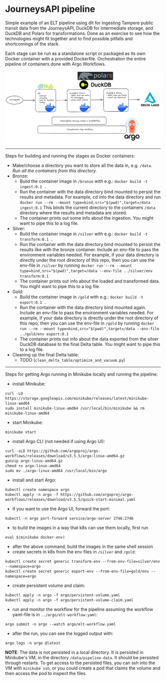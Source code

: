 # JourneysAPI pipeline
Simple example of an ELT pipeline using dlt for ingesting Tampere public transit data from the JourneysAPI, DuckDB for intermediate storage, and DuckDB and Polars for transformations. Done as an exercise to see how the technologies might fit together and to find possible pitfalls and shortcomings of the stack.

Each stage can be run as a standalone script or packaged as its own Docker container with a provided Dockerfile. Orchestration the entire pipeline of containers done with Argo Workflows.

![Diagram of the pipeline](./journeys-pipeline-diagram.png)

---

Steps for building and running the stages as Docker containers:
- Make/choose a directory you want to store all the data in, e.g. `/data`. _Run all the containers from this directory._
- Bronze:
  - Build the container image in `/bronze` with e.g.: `docker build -t ingest:0.1 .`
  - Run the container with the data directory bind mounted to persist the results and metadata. For example, cd into the data directory and run `docker run --rm --mount type=bind,src="$(pwd)",target=/data ingest:0.1` This binds the current directory to the containers `/data` directory where the results and metadata are stored.
  - The container prints out some info about the ingestion. You might want to pipe this to a log file.
- Silver:
  - Build the container image in `/silver` with e.g.: `docker build -t transform:0.1 .`
  - Run the container with the data directory bind mounted to persist the results like with the bronze container. Include an env-file to pass the environment variables needed. For example, if your data directory is directly under the root directory of this repo, then you can use the env-file in `/silver` by running `docker run --rm --mount type=bind,src="$(pwd)",target=/data --env-file ../silver/env transform:0.1`
  - The container prints out info about the loaded and transformed data. You might want to pipe this to a log file.
- Gold:
  - Build the container image in `/gold` with e.g.: `docker build -t export:0.1 .`
  - Run the container with the data directory bind mounted again. Include an env-file to pass the environment variables needed. For example, if your data directory is directly under the root directory of this repo, then you can use the env-file in `/gold` by running `docker run --rm --mount type=bind,src="$(pwd)",target=/data --env-file ../gold/env export:0.1`
  - The container prints out info about the data exported from the silver DuckDB database to the final Delta table. You might want to pipe this to a log file.
- Cleaning up the final Delta table:
  - TODO (`clean_delta_table/optimize_and_vacuum.py`)

---

Steps for getting Argo running in Minikube locally and running the pipeline:
- install Minikube:
```
curl -LO https://storage.googleapis.com/minikube/releases/latest/minikube-linux-amd64
sudo install minikube-linux-amd64 /usr/local/bin/minikube && rm minikube-linux-amd64
```
- start Minikube:
```
minikube start
```
- install Argo CLI (not needed if using Argo UI):
```
curl -sLO https://github.com/argoproj/argo-workflows/releases/download/v3.5.5/argo-linux-amd64.gz
gunzip argo-linux-amd64.gz
chmod +x argo-linux-amd64
sudo mv ./argo-linux-amd64 /usr/local/bin/argo
```
- install and start Argo:
```
kubectl create namespace argo
kubectl apply -n argo -f https://github.com/argoproj/argo-workflows/releases/download/v3.5.5/quick-start-minimal.yaml
```
- if you want to use the Argo UI, forward the port:
```
kubectl -n argo port-forward service/argo-server 2746:2746
```
- to build the images in a way that k8s can use them locally, first run
```
eval $(minikube docker-env)
```
- after the above command, build the images in the same shell session
- create secrets in k8s from the env files in `/silver` and `/gold`:
```
kubectl create secret generic transform-env --from-env-file=silver/env --namespace=argo
kubectl create secret generic export-env --from-env-file=gold/env --namespace=argo
```
- create persistent volume and claim:
```
kubectl apply -n argo -f argo/persistent-volume.yaml
kubectl apply -n argo -f argo/persistent-volume-claim.yaml
```
- run and monitor the workflow for the pipeline assuming the workflow yaml-file is in `../argo/elt-workflow.yaml`:
```
argo submit -n argo --watch argo/elt-workflow.yaml
```
- after the run, you can see the logged output with:
```
argo logs -n argo @latest
```

**NOTE**: The data is not persisted in a local directory. It is persisted in Minikube's VM, in the directory `/data/pipeline-data`. It should be persisted through restarts. To get access to the persisted files, you can ssh into the VM with `minikube ssh`, or you could create a pod that claims the volume and then access the pod to inspect the files.
